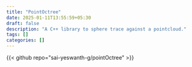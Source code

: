 ```yaml
---
title: "PointOctree"
date: 2025-01-11T13:55:59+05:30
draft: false
description: "A C++ library to sphere trace against a pointcloud."
tags: []
categories: []
---
```


{{< github repo="sai-yeswanth-g/pointOctree" >}}
